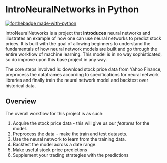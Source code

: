 # IntroNeuralNetworks in Python
[![forthebadge made-with-python](https://ForTheBadge.com/images/badges/made-with-python.svg)](https://www.python.org/)


IntroNeuralNetworks is a project that **introduces** neural networks and illustrates an example of how one can use neural networks to predict stock prices. It is built with the goal of allowing beginners to understand the fundamentals of how neural network models are built and go through the entire workflow of machine learning. This model is in no way sophisticated, so do improve upon this base project in any way. 

The core steps involved is: download stock price data from Yahoo Finance, preprocess the dataframes according to specifications for neural network libraries and finally train the neural network model and backtest over historical data. 


## Overview

The overall workflow for this project is as such:
1. Acquire the stock price data - this will give us our *features* for the model.
2. Preprocess the data - make the train and test datasets.
3. Use the neural network to learn from the training data.
4. Backtest the model across a date range.
5. Make useful stock price predictions 
6. Supplement your trading strategies with the predictions





